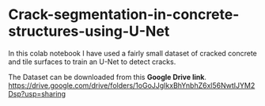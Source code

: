 # Crack-segmentation-in-concrete-structures-using-U-Net
In this colab notebook I have used a fairly small dataset of cracked concrete and tile surfaces to train an U-Net to detect cracks.

The Dataset can be downloaded from this **Google Drive link**.
https://drive.google.com/drive/folders/1oGoJJgIkxBhYnbhZ6xl56NwtIJYM2Dsp?usp=sharing
